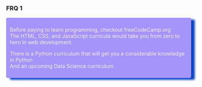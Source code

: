 ### FRQ 1

<div class="box-shadow">
      <p>
        Before paying to learn programming, checkout freeCodeCamp.org
        <br />
        The HTML, CSS, and JavaScript curricula would take you from zero to hero
        in web development.
      </p>
      <p>
        There is a Python curriculum that will get you a considerable knowledge
        in Python <br />
        And an upcoming Data Science curriculum.
      </p>
</div>
<style>
    .box-shadow {
        background-color: #A594F9;
        color: #F5EFFF;
        padding: 10px;
        border-radius: 4px;
        box-shadow: 10px 5px 5px rgb(11, 67, 198);
        }
</style>

<!-- Script is layed out in a sequence (without a function) and will execute when page is loaded -->
